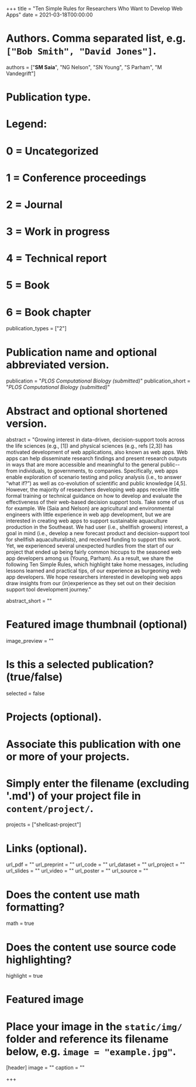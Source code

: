 +++
title = "Ten Simple Rules for Researchers Who Want to Develop Web Apps"
date = 2021-03-18T00:00:00

# Authors. Comma separated list, e.g. `["Bob Smith", "David Jones"]`.
authors = ["**SM Saia**", "NG Nelson", "SN Young", "S Parham", "M Vandegrift"]

# Publication type.
# Legend:
# 0 = Uncategorized
# 1 = Conference proceedings
# 2 = Journal
# 3 = Work in progress
# 4 = Technical report
# 5 = Book
# 6 = Book chapter
publication_types = ["2"]

# Publication name and optional abbreviated version.
publication = "*PLOS Computational Biology (submitted)*"
publication_short = "*PLOS Computational Biology (submitted)*"

# Abstract and optional shortened version.
abstract = "Growing interest in data-driven, decision-support tools across the life sciences (e.g., [1]) and physical sciences (e.g., refs [2,3]) has motivated development of web applications, also known as web apps. Web apps can help disseminate research findings and present research outputs in ways that are more accessible and meaningful to the general public--from individuals, to governments, to companies. Specifically, web apps enable exploration of scenario testing and policy analysis (i.e., to answer “what if?”) as well as co-evolution of scientific and public knowledge [4,5]. However, the majority of researchers developing web apps receive little formal training or technical guidance on how to develop and evaluate the effectiveness of their web-based decision support tools. Take some of us for example. We (Saia and Nelson) are agricultural and environmental engineers with little experience in web app development, but we are interested in creating web apps to support sustainable aquaculture production in the Southeast. We had user (i.e., shellfish growers) interest, a goal in mind (i.e., develop a new forecast product and decision-support tool for shellfish aquaculturalists), and received funding to support this work. Yet, we experienced several unexpected hurdles from the start of our project that ended up being fairly common hiccups to the seasoned web app developers among us (Young, Parham). As a result, we share the following Ten Simple Rules, which highlight take home messages, including lessons learned and practical tips, of our experience as burgeoning web app developers. We hope researchers interested in developing web apps draw insights from our (in)experience as they set out on their decision support tool development journey."

abstract_short = ""

# Featured image thumbnail (optional)
image_preview = ""

# Is this a selected publication? (true/false)
selected = false

# Projects (optional).
#   Associate this publication with one or more of your projects.
#   Simply enter the filename (excluding '.md') of your project file in `content/project/`.
projects = ["shellcast-project"]

# Links (optional).
url_pdf = ""
url_preprint = ""
url_code = ""
url_dataset = ""
url_project = ""
url_slides = ""
url_video = ""
url_poster = ""
url_source = ""

# Does the content use math formatting?
math = true

# Does the content use source code highlighting?
highlight = true

# Featured image
# Place your image in the `static/img/` folder and reference its filename below, e.g. `image = "example.jpg"`.
[header]
image = ""
caption = ""

+++